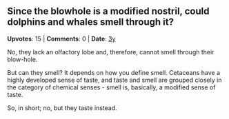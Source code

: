 ## Since the blowhole is a modified nostril, could dolphins and whales smell through it?
    
**Upvotes**: 15 | **Comments**: 0 | **Date**: [3y](https://www.quora.com/Since-the-blowhole-is-a-modified-nostril-could-dolphins-and-whales-smell-through-it/answer/Gary-Meaney)

No, they lack an olfactory lobe and, therefore, cannot smell through their blow-hole.

But can they smell? It depends on how you define smell. Cetaceans have a highly developed sense of taste, and taste and smell are grouped closely in the category of chemical senses - smell is, basically, a modified sense of taste.

So, in short; no, but they taste instead.


